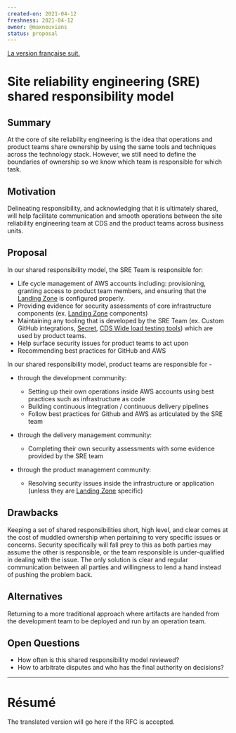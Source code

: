 ```yaml
---
created-on: 2021-04-12
freshness: 2021-04-12
owner: @maxneuvians
status: proposal
---
```


[La version française suit.](#résumé)

# Site reliability engineering (SRE) shared responsibility model

## Summary
At the core of site reliability engineering is the idea that operations and
product teams share ownership by using the same tools and techniques across
the technology stack. However, we still need to define the boundaries of
ownership so we know which team is responsible for which task.

## Motivation
Delineating responsibility, and acknowledging that it is ultimately shared,
will help facilitate communication and smooth operations between the site
reliability engineering team at CDS and the product teams across business units.

## Proposal
In our shared responsibility model, the SRE Team is responsible for:
- Life cycle management of AWS accounts including: provisioning, granting access to product team members, and ensuring that the [Landing Zone](https://aws.amazon.com/solutions/implementations/aws-landing-zone/) is configured properly.
- Providing evidence for security assessments of core infrastructure components (ex. [Landing Zone](https://aws.amazon.com/solutions/implementations/aws-landing-zone/) components)
- Maintaining any tooling that is developed by the SRE Team (ex. Custom GitHub integrations, [Secret](https://github.com/cds-snc/secret), [CDS Wide load testing tools](https://load-testing.cdssandbox.xyz/)) which are used by product teams.
- Help surface security issues for product teams to act upon
- Recommending best practices for GitHub and AWS

In our shared responsibility model, product teams are responsible for -

- through the development community:
    - Setting up their own operations inside AWS accounts using best practices such as infrastructure as code
    - Building continuous integration / continuous delivery pipelines
    - Follow best practices for Github and AWS as articulated by the SRE team

- through the delivery management community:
    - Completing their own security assessments with some evidence provided by the SRE team

- through the product management community:
    - Resolving security issues inside the infrastructure or application (unless they are
    [Landing Zone](https://aws.amazon.com/solutions/implementations/aws-landing-zone/) specific)

## Drawbacks
Keeping a set of shared responsibilities short, high level, and clear comes at the cost
of muddled ownership when pertaining to very specific issues or concerns. Security specifically
will fall prey to this as both parties may assume the other is responsible, or the team responsible
is under-qualified in dealing with the issue. The only solution is clear and regular communication
between all parties and willingness to lend a hand instead of pushing the problem back.

## Alternatives
Returning to a more traditional approach where artifacts are handed from the development team to be deployed and run by an operation team.

## Open Questions
- How often is this shared responsibility model reviewed?
- How to arbitrate disputes and who has the final authority on decisions?

---

# Résumé
The translated version will go here if the RFC is accepted.